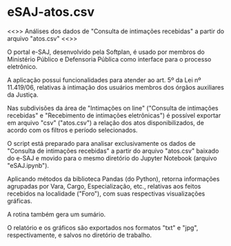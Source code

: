 # eSAJ-atos.csv
<<>> Análises dos dados de "Consulta de intimações recebidas" a partir do arquivo "atos.csv" <<>>

O portal e-SAJ, desenvolvido pela Softplan, é usado por membros do Ministério Público e Defensoria Pública como interface para o processo eletrônico.

A aplicação possui funcionalidades para atender ao art. 5º da Lei nº 11.419/06, relativas à intimação dos usuários membros dos órgãos auxiliares da Justiça.

Nas subdivisões da área de "Intimações on line" ("Consulta de intimações recebidas" e "Recebimento de intimações eletrônicas") é possível exportar em arquivo "csv" ("atos.csv") a relação dos atos disponibilizados, de acordo com os filtros e período selecionados.

O script está preparado para analisar exclusivamente os dados de "Consulta de intimações recebidas" a partir do arquivo "atos.csv" baixado do e-SAJ e movido para o mesmo diretório do Jupyter Notebook (arquivo "eSAJ.ipynb").

Aplicando métodos da biblioteca Pandas (do Python), retorna informações agrupadas por Vara, Cargo, Especialização, etc., relativas aos feitos recebidos na localidade ("Foro"), com suas respectivas visualizações gráficas.

A rotina também gera um sumário.

O relatório e os gráficos são exportados nos formatos "txt" e "jpg", respectivamente, e salvos no diretório de trabalho.

